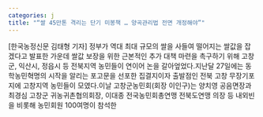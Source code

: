 ```yaml
---
categories: j
title: "“쌀 45만톤 격리는 단기 미봉책 … 양곡관리법 전면 개정해야”"
---
```

[한국농정신문 김태형 기자] 정부가 역대 최대 규모의 쌀을 사들여 떨어지는 쌀값을 잡겠다고 발표한 가운데 쌀값 보장을 위한 근본적인 추가 대책 마련을 촉구하기 위해 고창군, 익산시, 정읍시 등 전북지역 농민들이 연이어 논을 갈아엎었다.지난달 27일에는 동학농민혁명의 시작을 알리는 포고문을 선포한 집결지이자 출발점인 전북 고창 무장기포지에 고창지역 농민들이 모였다.이날 고창군농민회(회장 이인구)는 양치영 공음면장과 최경심 고창군 귀농귀촌협의회장, 이대종 전국농민회총연맹 전북도연맹 의장 등 내외빈을 비롯해 농민회원 100여명이 참석한